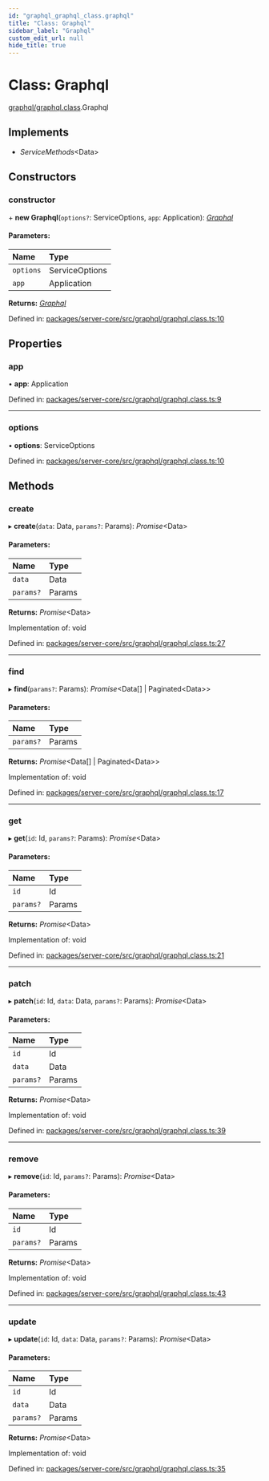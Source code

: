 ```yaml
---
id: "graphql_graphql_class.graphql"
title: "Class: Graphql"
sidebar_label: "Graphql"
custom_edit_url: null
hide_title: true
---
```


# Class: Graphql

[graphql/graphql.class](../modules/graphql_graphql_class.md).Graphql

## Implements

* *ServiceMethods*<Data\>

## Constructors

### constructor

\+ **new Graphql**(`options?`: ServiceOptions, `app`: Application): [*Graphql*](graphql_graphql_class.graphql.md)

#### Parameters:

Name | Type |
:------ | :------ |
`options` | ServiceOptions |
`app` | Application |

**Returns:** [*Graphql*](graphql_graphql_class.graphql.md)

Defined in: [packages/server-core/src/graphql/graphql.class.ts:10](https://github.com/xr3ngine/xr3ngine/blob/716a06460/packages/server-core/src/graphql/graphql.class.ts#L10)

## Properties

### app

• **app**: Application

Defined in: [packages/server-core/src/graphql/graphql.class.ts:9](https://github.com/xr3ngine/xr3ngine/blob/716a06460/packages/server-core/src/graphql/graphql.class.ts#L9)

___

### options

• **options**: ServiceOptions

Defined in: [packages/server-core/src/graphql/graphql.class.ts:10](https://github.com/xr3ngine/xr3ngine/blob/716a06460/packages/server-core/src/graphql/graphql.class.ts#L10)

## Methods

### create

▸ **create**(`data`: Data, `params?`: Params): *Promise*<Data\>

#### Parameters:

Name | Type |
:------ | :------ |
`data` | Data |
`params?` | Params |

**Returns:** *Promise*<Data\>

Implementation of: void

Defined in: [packages/server-core/src/graphql/graphql.class.ts:27](https://github.com/xr3ngine/xr3ngine/blob/716a06460/packages/server-core/src/graphql/graphql.class.ts#L27)

___

### find

▸ **find**(`params?`: Params): *Promise*<Data[] \| Paginated<Data\>\>

#### Parameters:

Name | Type |
:------ | :------ |
`params?` | Params |

**Returns:** *Promise*<Data[] \| Paginated<Data\>\>

Implementation of: void

Defined in: [packages/server-core/src/graphql/graphql.class.ts:17](https://github.com/xr3ngine/xr3ngine/blob/716a06460/packages/server-core/src/graphql/graphql.class.ts#L17)

___

### get

▸ **get**(`id`: Id, `params?`: Params): *Promise*<Data\>

#### Parameters:

Name | Type |
:------ | :------ |
`id` | Id |
`params?` | Params |

**Returns:** *Promise*<Data\>

Implementation of: void

Defined in: [packages/server-core/src/graphql/graphql.class.ts:21](https://github.com/xr3ngine/xr3ngine/blob/716a06460/packages/server-core/src/graphql/graphql.class.ts#L21)

___

### patch

▸ **patch**(`id`: Id, `data`: Data, `params?`: Params): *Promise*<Data\>

#### Parameters:

Name | Type |
:------ | :------ |
`id` | Id |
`data` | Data |
`params?` | Params |

**Returns:** *Promise*<Data\>

Implementation of: void

Defined in: [packages/server-core/src/graphql/graphql.class.ts:39](https://github.com/xr3ngine/xr3ngine/blob/716a06460/packages/server-core/src/graphql/graphql.class.ts#L39)

___

### remove

▸ **remove**(`id`: Id, `params?`: Params): *Promise*<Data\>

#### Parameters:

Name | Type |
:------ | :------ |
`id` | Id |
`params?` | Params |

**Returns:** *Promise*<Data\>

Implementation of: void

Defined in: [packages/server-core/src/graphql/graphql.class.ts:43](https://github.com/xr3ngine/xr3ngine/blob/716a06460/packages/server-core/src/graphql/graphql.class.ts#L43)

___

### update

▸ **update**(`id`: Id, `data`: Data, `params?`: Params): *Promise*<Data\>

#### Parameters:

Name | Type |
:------ | :------ |
`id` | Id |
`data` | Data |
`params?` | Params |

**Returns:** *Promise*<Data\>

Implementation of: void

Defined in: [packages/server-core/src/graphql/graphql.class.ts:35](https://github.com/xr3ngine/xr3ngine/blob/716a06460/packages/server-core/src/graphql/graphql.class.ts#L35)
